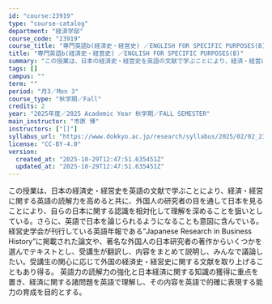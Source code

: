 ```yaml
---
id: "course:23919"
type: "course-catalog"
department: "経済学部"
course_code: "23919"
course_title: "専門英語b(経済史・経営史) ／ENGLISH FOR SPECIFIC PURPOSES(B)"
title: "専門英語b(経済史・経営史) ／ENGLISH FOR SPECIFIC PURPOSES(B)"
summary: "この授業は、日本の経済史・経営史を英語の文献で学ぶことにより、経済・経営に関する英語の読解力を高めると共に、外国人の研究者の目を通して日本を見ることにより、自らの日本に関する認識を相対化して理解を深めることを狙いとしている。さらに、英語で日…"
tags: []
campus: ""
term: ""
period: "月3／Mon 3"
course_type: "秋学期／Fall"
credits: 2
year: "2025年度／2025 Academic Year 秋学期／FALL SEMESTER"
main_instructor: "市原 博"
instructors: ["[]"]
syllabus_url: "https://www.dokkyo.ac.jp/research/syllabus/2025/02/02_23919_ja_JP.html"
license: "CC-BY-4.0"
version:
  created_at: "2025-10-29T12:47:51.635451Z"
  updated_at: "2025-10-29T12:47:51.635451Z"
---
```

この授業は、日本の経済史・経営史を英語の文献で学ぶことにより、経済・経営に関する英語の読解力を高めると共に、外国人の研究者の目を通して日本を見ることにより、自らの日本に関する認識を相対化して理解を深めることを狙いとしている。さらに、英語で日本を論じられるようになることも意図に含んでいる。 経営史学会が刊行している英語年報である”Japanese Research in Business History”に掲載された論文や、著名な外国人の日本研究者の著作からいくつかを選んでテキストとし、受講生が翻訳し、内容をまとめて説明し、みんなで議論したい。受講生の関心に応じて外国の経済史・経営史に関する文献を取り上げることもあり得る。 英語力の読解力の強化と日本経済に関する知識の獲得に重点を置き、経済に関する諸問題を英語で理解し、その内容を英語で的確に表現する能力の育成を目的とする。
